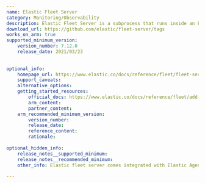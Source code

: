 ```yaml
---
name: Elastic Fleet Server
category: Monitoring/Observability
description: Elastic Fleet Server is a subprocess that runs inside an Elastic Agent and acts as the control plane between Elastic Fleet and Elastic Agents, distributing policies, collecting status, and coordinating actions at scale.
download_url: https://github.com/elastic/fleet-server/tags
works_on_arm: true
supported_minimum_version:
    version_number: 7.12.0
    release_date: 2021/03/23
 
 
optional_info:
    homepage_url: https://www.elastic.co/docs/reference/fleet/fleet-server
    support_caveats:
    alternative_options:
    getting_started_resources:
        official_docs: https://www.elastic.co/docs/reference/fleet/add-fleet-server-cloud
        arm_content:
        partner_content:
    arm_recommended_minimum_version:
        version_number:
        release_date:
        reference_content:
        rationale:
 
optional_hidden_info:
    release_notes__supported_minimum:
    release_notes__recommended_minimum:
    other_info: Elastic fleet server comes integrated with Elastic Agent. There are no Linux/Arm64 support matrix for Elastic Fleet Server. Elastic Agent version 7.12.0 started releasing Linux Aarch64 artifacts. Hence, it is expected that Fleet Server also supports Linux Aarch64 from version 7.12.0 onwards. Please see [this discussion forum](https://discuss.elastic.co/t/fleet-server-for-arm64/274900) for more details.
 
---
```

